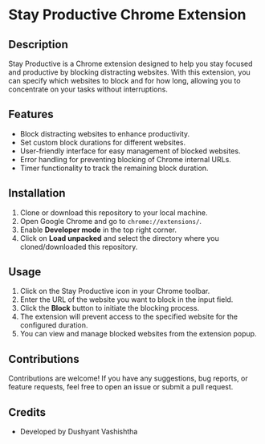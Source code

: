 # Stay Productive Chrome Extension

## Description
Stay Productive is a Chrome extension designed to help you stay focused and productive by blocking distracting websites. With this extension, you can specify which websites to block and for how long, allowing you to concentrate on your tasks without interruptions.

## Features
- Block distracting websites to enhance productivity.
- Set custom block durations for different websites.
- User-friendly interface for easy management of blocked websites.
- Error handling for preventing blocking of Chrome internal URLs.
- Timer functionality to track the remaining block duration.

## Installation
1. Clone or download this repository to your local machine.
2. Open Google Chrome and go to `chrome://extensions/`.
3. Enable **Developer mode** in the top right corner.
4. Click on **Load unpacked** and select the directory where you cloned/downloaded this repository.

## Usage
1. Click on the Stay Productive icon in your Chrome toolbar.
2. Enter the URL of the website you want to block in the input field.
3. Click the **Block** button to initiate the blocking process.
4. The extension will prevent access to the specified website for the configured duration.
5. You can view and manage blocked websites from the extension popup.

## Contributions
Contributions are welcome! If you have any suggestions, bug reports, or feature requests, feel free to open an issue or submit a pull request.


## Credits
- Developed by Dushyant Vashishtha


